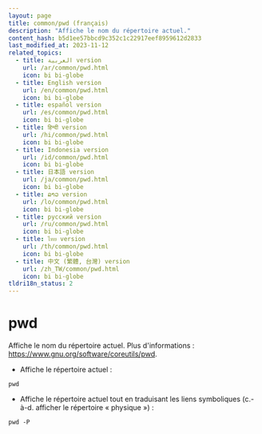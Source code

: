 ```yaml
---
layout: page
title: common/pwd (français)
description: "Affiche le nom du répertoire actuel."
content_hash: b5d1ee57bbcd9c352c1c22917eef8959612d2833
last_modified_at: 2023-11-12
related_topics:
  - title: العربية version
    url: /ar/common/pwd.html
    icon: bi bi-globe
  - title: English version
    url: /en/common/pwd.html
    icon: bi bi-globe
  - title: español version
    url: /es/common/pwd.html
    icon: bi bi-globe
  - title: हिन्दी version
    url: /hi/common/pwd.html
    icon: bi bi-globe
  - title: Indonesia version
    url: /id/common/pwd.html
    icon: bi bi-globe
  - title: 日本語 version
    url: /ja/common/pwd.html
    icon: bi bi-globe
  - title: ລາວ version
    url: /lo/common/pwd.html
    icon: bi bi-globe
  - title: русский version
    url: /ru/common/pwd.html
    icon: bi bi-globe
  - title: ไทย version
    url: /th/common/pwd.html
    icon: bi bi-globe
  - title: 中文 (繁體, 台灣) version
    url: /zh_TW/common/pwd.html
    icon: bi bi-globe
tldri18n_status: 2
---
```

# pwd

Affiche le nom du répertoire actuel.
Plus d'informations : <https://www.gnu.org/software/coreutils/pwd>.

- Affiche le répertoire actuel :

`pwd`

- Affiche le répertoire actuel tout en traduisant les liens symboliques (c.-à-d. afficher le répertoire « physique ») :

`pwd -P`
